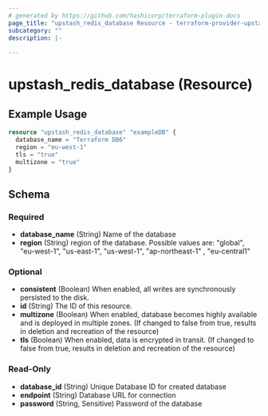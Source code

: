 ```yaml
---
# generated by https://github.com/hashicorp/terraform-plugin-docs
page_title: "upstash_redis_database Resource - terraform-provider-upstash"
subcategory: ""
description: |-
  
---
```


# upstash_redis_database (Resource)



## Example Usage

```terraform
resource "upstash_redis_database" "exampleDB" {
  database_name = "Terraform DB6"
  region = "eu-west-1"
  tls = "true"
  multizone = "true"
}
```

<!-- schema generated by tfplugindocs -->
## Schema

### Required

- **database_name** (String) Name of the database
- **region** (String) region of the database. Possible values are: "global", "eu-west-1", "us-east-1", "us-west-1", "ap-northeast-1" , "eu-central1"

### Optional

- **consistent** (Boolean) When enabled, all writes are synchronously persisted to the disk.
- **id** (String) The ID of this resource.
- **multizone** (Boolean) When enabled, database becomes highly available and is deployed in multiple zones. (If changed to false from true, results in deletion and recreation of the resource)
- **tls** (Boolean) When enabled, data is encrypted in transit. (If changed to false from true, results in deletion and recreation of the resource)

### Read-Only

- **database_id** (String) Unique Database ID for created database
- **endpoint** (String) Database URL for connection
- **password** (String, Sensitive) Password of the database


